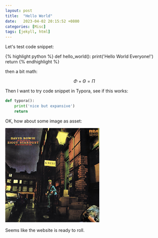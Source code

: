 ```yaml
---
layout: post
title:  "Hello World"
date:   2023-04-02 20:15:52 +0800
categories: [Misc]
tags: [jekyll, html]
---
```

Let's test code snippet:

{% highlight python %}
def hello_world():
  print('Hello World Everyone!')
  return
{% endhighlight %}

then a bit math:

$$
\Phi + \Theta = \Pi
$$

Then I want to try code snippet in Typora, see if this works:

```python
def typora():
    print('nice but expansive')
    return
```

OK, how about some image as asset:

![Ziggy](/post_assets/helloworld/ZiggyStardust.jpg)

Seems like the website is ready to roll.